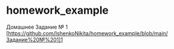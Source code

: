 # homework_example
Домашнее Задание № 1 
[https://github.com/IshenkoNikita/homework_example/blob/main/Задание%20№%201]1
